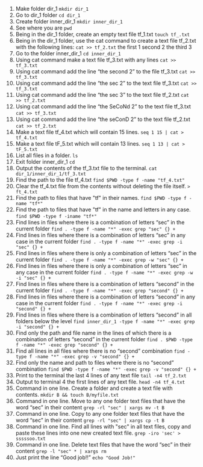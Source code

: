 1. Make folder dir_1
`mkdir dir_1`
 2. Go to dir_1 folder
`cd dir_1`
 3. Create folder inner_dir_1
 `mkdir inner_dir_1`
 4. See where you are
`pwd`
 5. Being in the dir_1 folder, create an empty text file tf_1.txt
 `touch tf_.txt`
 6. Being in the dir_1 folder, use the cat command to create a text file tf_2.txt with the following lines:
 `cat >> tf_2.txt`
 the first 1
 second 2
 the third 3
 7. Go to the folder inner_dir_1
`cd inner_dir_1`
 8. Using cat command make a text file tf_3.txt with any lines
 `cat >> tf_3.txt`
 9. Using cat command add the line “the second 2” to the file tf_3.txt
`cat >> tf_3.txt`
 10. Using cat command add the line “the sec 2” to the text file tf_3.txt
`cat >> tf_3.txt`
 11. Using cat command add the line “the sec 3” to the text file tf_2.txt
`cat >> tf_2.txt`
 12. Using cat command add the line “the SeCoNd 2” to the text file tf_3.txt
`cat >> tf_3.txt`
 13. Using cat command add the line “the seConD 2” to the text file tf_2.txt
`cat >> tf_2.txt`
 14. Make a text file tf_4.txt which will contain 15 lines.
`seq 1 15 | cat > tf_4.txt`
 15. Make a text file tF_5.txt which will contain 13 lines.
`seq 1 13 | cat > tF_5.txt`
 16. List all files in a folder.
`ls`
 17. Exit folder inner_dir_1
`cd`
 18. Output the contents of the tf_3.txt file to the terminal.
`cat dir_1/inner_dir_1/tf_3.txt`
 19. Find the path to the file tf_4.txt
`find $PWD -type f -name "tf_4.txt"`
 20. Clear the tf_4.txt file from the contents without deleting the file itself.
`> ft_4.txt`
 21. Find the path to files that have "tf" in their names.
`find $PWD -type f -name "tf*"`
 22. Find the path to files that have "tf" in the name and letters in any case.
`find $PWD -type f -iname "tf*"`
 23. Find lines in files where there is a combination of letters “sec” in the current folder
`find . -type f -name "*" -exec grep "sec" {} +`
 24. Find lines in files where there is a combination of letters “sec” in any case in the current folder
`find . -type f -name "*" -exec grep -i "sec" {} +`
 25. Find lines in files where there is only a combination of letters “sec” in the current folder
`find . -type f -name "*" -exec grep -w "sec" {} +`
 26. Find lines in files where there is only a combination of letters “sec” in any case in the current folder
`find . -type f -name "*" -exec grep -w -i "sec" {} +`
 27. Find lines in files where there is a combination of letters “second” in the current folder
`find . -type f -name "*" -exec grep "second" {} +`
 28. Find lines in files where there is a combination of letters “second” in any case in the current folder
`find . -type f -name "*" -exec grep -i "second" {} +`
 29. Find lines in files where there is a combination of letters “second” in all folders below the level
`find inner_dir_1 -type f -name "*" -exec grep -i "second" {} +`
 30. Find only the path and file name in the lines of which there is a combination of letters “second” in the current folder
`find . $PWD -type f -name "*" -exec grep "second" {} +`
 31. Find all lines in all files where there is no “second” combination
`find -type f -name "*" -exec grep -v "second" {} +`
 32. Find only the name and path to files where there is no “second” combination
`find $PWD -type f -name "*" -exec grep -v "second" {} +`
 33. Print to the terminal the last 4 lines of any text file
`tail -n4 tf_2.txt`
 34. Output to terminal 4 the first lines of any text file.
`head -n4 tf_4.txt`
 35. Command in one line. Create a folder and create a text file with contents.
`mkdir B && touch B/myfile.txt`
 36. Command in one line. Move to any one folder text files that have the word “sec” in their content
`grep -rl "sec" | xargs mv -t B`
 37. Command in one line. Copy to any one folder text files that have the word “sec” in their content
`grep -rl "sec" | xargs cp -t B`
 38. Command in one line. Find all lines with "sec" in all text files, copy and paste these lines into one new created text file.
`grep -iro 'sec' > sssssoo.txt`
 39. Command in one line. Delete text files that have the word “sec” in their content
`grep -l "sec" * | xargs rm`
 40. Just print the line “Good job!!”
`echo "Good Job!"`
